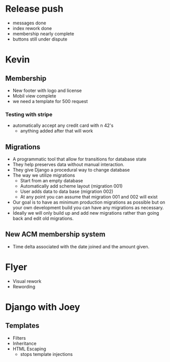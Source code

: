 # Release push
+ messages done
+ index rework done
+ membership nearly complete
+ buttons still under dispute

# Kevin
## Membership
+ New footer with logo and license
+ Mobil view complete
+ we need a template for 500 request

### Testing with stripe
+ automatically accept any credit card with n 42's
    - anything added after that will work

## Migrations
+ A programmatic tool that allow for transitions for database state
+ They help preserves data without manual interaction.
+ They give Django a procedural way to change database
+ The way we utilize migrations
    - Start from an empty database
    - Automatically add scheme layout (migration 001)
    - User adds data to data base (migration 002)
    - At any point you can assume that migration 001 and 002 will
    exist
+ Our goal is to have as minimum production migrations as possible
but on your own development build you can have any migrations as
necessary.
+ Ideally we will only build up and add new migrations rather than
going back and edit old migrations.

## New ACM membership system
+ Time delta associated with the date joined and the amount given.

# Flyer
+ Visual rework
+ Rewording

# Django with Joey
## Templates
+ Filters
+ Inheritance
+ HTML Escaping
    - stops template injections
